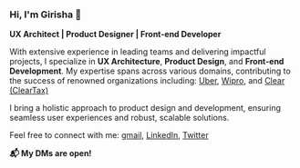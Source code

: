 ### Hi, I'm Girisha 👋

**UX Architect | Product Designer | Front-end Developer**

With extensive experience in leading teams and delivering impactful projects, I specialize in **UX Architecture**, **Product Design**, and **Front-end Development**. My expertise spans across various domains, contributing to the success of renowned organizations including: [Uber](https://uber.com/), [Wipro](https://www.wipro.com/), and [Clear (ClearTax)](https://cleartax.in/)

I bring a holistic approach to product design and development, ensuring seamless user experiences and robust, scalable solutions.

Feel free to connect with me: [gmail](mailto:grah84@gmail.com), [LinkedIn](https://www.linkedin.com/in/cgirish), [Twitter](https://twitter.com/cgirish84)

**📬 My DMs are open!**
